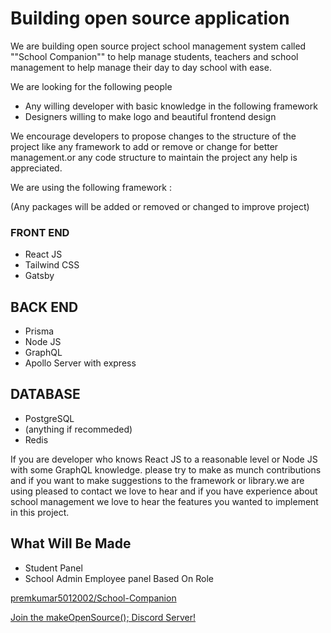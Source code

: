 # Building open source application

We are building open source project school management system called ""School
Companion"" to help manage students, teachers and school management to help
manage their day to day school with ease.

We are looking for the following people

- Any willing developer with basic knowledge in the following framework
- Designers willing to make logo and beautiful frontend design

We encourage developers to propose changes to the structure of the project like
any framework to add or remove or change for better management.or any code
structure to maintain the project any help is appreciated.

We are using the following framework :

(Any packages will be added or removed or changed to improve
project)

### FRONT END

- React JS
- Tailwind CSS
- Gatsby

## BACK END

- Prisma
- Node JS
- GraphQL
- Apollo Server with express

## DATABASE

- PostgreSQL
- (anything if recommeded)
- Redis

If you are developer who knows React JS to a reasonable level or Node JS with some GraphQL knowledge. please try to make as munch contributions and if you want to make suggestions to the framework or library.we are using pleased to contact we love to hear and if you have experience about school management we love to hear the features you wanted to implement in this project.

## What Will Be Made

- Student Panel
- School Admin Employee panel Based On Role


[premkumar5012002/School-Companion](https://github.com/premkumar5012002/School-Companion)

[Join the makeOpenSource(); Discord Server!](https://discord.gg/HtdrUmxZVR)
